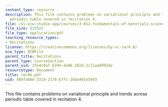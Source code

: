 ```yaml
---
content_type: resource
description: This file contains problems on variational principle and trends across
  periodic table covered in recitation 4.
file: /ol-ocw-studio-app/courses/3-012-fundamentals-of-materials-science-fall-2005/484fa60d33192178b7fc16ba491e5993_rec4b.pdf
file_size: 313521
file_type: application/pdf
learning_resource_types:
- Recitations
license: https://creativecommons.org/licenses/by-nc-sa/4.0/
ocw_type: OCWFile
parent_title: Recitations
parent_type: CourseSection
parent_uid: 2fe4c0af-6394-da86-282d-2c11aa8992de
resourcetype: Document
title: rec4b.pdf
uid: 484fa60d-3319-2178-b7fc-16ba491e5993
---
```

This file contains problems on variational principle and trends across periodic table covered in recitation 4.